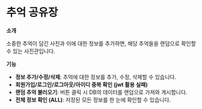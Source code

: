 # 추억 공유장

**소개**

소중한 추억이 담긴 사진과 이에 대한 정보를 추가하면, 해당 추억들을 랜덤으로 확인할 수 있는 사진관입니다.

**기능**

- **정보 추가/수정/삭제**: 추억에 대한 정보를 추가, 수정, 삭제할 수 있습니다.
- **회원가입/로그인/로그아웃/아이디 중복 확인 (jwt 활용 실패)**
- **랜덤 추억 불러오기**: 버튼 클릭 시 DB의 데이터를 랜덤으로 가져와 게시합니다.
- **전체 정보 확인 (ALL)**: 저장된 모든 정보를 한 눈에 확인할 수 있습니다.
